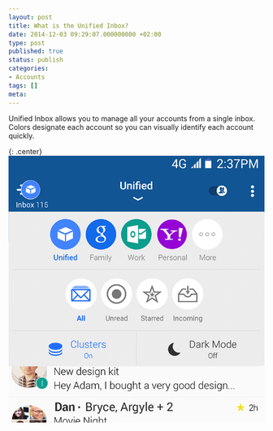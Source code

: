 ```yaml
---
layout: post
title: What is the Unified Inbox?
date: 2014-12-03 09:29:07.000000000 +02:00
type: post
published: true
status: publish
categories:
- Accounts
tags: []
meta:
---
```


Unified Inbox allows you to manage all your accounts from a single inbox. Colors designate each account so you can visually identify each account quickly.

{: .center}
![Blue Mail Picker](/assets/BlueMail_Picker.png)
